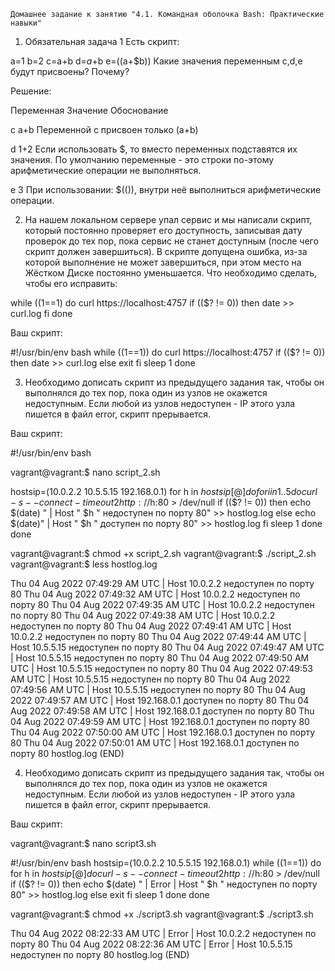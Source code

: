 
    Домашнее задание к занятию "4.1. Командная оболочка Bash: Практические навыки"

   1. Обязательная задача 1
      Есть скрипт:

   a=1
   b=2
   c=a+b
   d=$a+$b
   e=$(($a+$b))
   Какие значения переменным c,d,e будут присвоены? Почему?

   Решение:

   Переменная	Значение	Обоснование
   
   c	          a+b	    Переменной с присвоен только (a+b)
   
   d	          1+2	    Если использовать $, то вместо переменных подставятся их значения. 
                            По умолчанию переменные - это строки по-этому арифметические операции не выполняться.
   
   e	          3         При использовании: $(()), внутри неё выполниться арифметические операции.


   2. На нашем локальном сервере упал сервис и мы написали скрипт, который постоянно проверяет его доступность,
      записывая дату проверок до тех пор, пока сервис не станет доступным (после чего скрипт должен завершиться).
      В скрипте допущена ошибка, из-за которой выполнение не может завершиться, при этом место на Жёстком Диске
      постоянно уменьшается. Что необходимо сделать, чтобы его исправить:

   while ((1==1)
   do
   	   curl https://localhost:4757
	   if (($? != 0))
	   then
		   date >> curl.log
	   fi
   done
   
   Ваш скрипт:

   #!/usr/bin/env bash
   while ((1==1))
   do
           curl https://localhost:4757
           if (($? != 0))
           then
                   date >> curl.log
           else
                   exit
           fi
           sleep 1
   done
   
   3. Необходимо дописать скрипт из предыдущего задания так, чтобы он выполнялся до тех пор, пока один из узлов не
      окажется недоступным. Если любой из узлов недоступен - IP этого узла пишется в файл error, скрипт прерывается.

   Ваш скрипт:
 
   #!/usr/bin/env bash

   vagrant@vagrant:$ nano script_2.sh   

   hostsip=(10.0.2.2 10.5.5.15 192.168.0.1)
   for h in ${hostsip[@]}
   do
       for i in {1..5}
       do
               curl -s --connect-timeout 2 http://$h:80 > /dev/null
               if (($? != 0))
               then
                  echo $(date) " | Host " $h " недоступен по порту 80"  >> hostlog.log
               else
                  echo $(date)" | Host " $h " доступен по порту 80"  >> hostlog.log
               fi
              sleep 1
       done
   done
   
   vagrant@vagrant:$ chmod +x script_2.sh
   vagrant@vagrant:$ ./script_2.sh
   vagrant@vagrant:$ less hostlog.log
   
   Thu 04 Aug 2022 07:49:29 AM UTC  | Host  10.0.2.2  недоступен по порту 80
   Thu 04 Aug 2022 07:49:32 AM UTC  | Host  10.0.2.2  недоступен по порту 80
   Thu 04 Aug 2022 07:49:35 AM UTC  | Host  10.0.2.2  недоступен по порту 80
   Thu 04 Aug 2022 07:49:38 AM UTC  | Host  10.0.2.2  недоступен по порту 80
   Thu 04 Aug 2022 07:49:41 AM UTC  | Host  10.0.2.2  недоступен по порту 80
   Thu 04 Aug 2022 07:49:44 AM UTC  | Host  10.5.5.15  недоступен по порту 80
   Thu 04 Aug 2022 07:49:47 AM UTC  | Host  10.5.5.15  недоступен по порту 80
   Thu 04 Aug 2022 07:49:50 AM UTC  | Host  10.5.5.15  недоступен по порту 80
   Thu 04 Aug 2022 07:49:53 AM UTC  | Host  10.5.5.15  недоступен по порту 80
   Thu 04 Aug 2022 07:49:56 AM UTC  | Host  10.5.5.15  недоступен по порту 80
   Thu 04 Aug 2022 07:49:57 AM UTC | Host  192.168.0.1  доступен по порту 80
   Thu 04 Aug 2022 07:49:58 AM UTC | Host  192.168.0.1  доступен по порту 80
   Thu 04 Aug 2022 07:49:59 AM UTC | Host  192.168.0.1  доступен по порту 80
   Thu 04 Aug 2022 07:50:00 AM UTC | Host  192.168.0.1  доступен по порту 80
   Thu 04 Aug 2022 07:50:01 AM UTC | Host  192.168.0.1  доступен по порту 80
   hostlog.log (END)
   
   4. Необходимо дописать скрипт из предыдущего задания так, чтобы он выполнялся до тех пор, пока один из узлов не
      окажется недоступным. Если любой из узлов недоступен - IP этого узла пишется в файл error, скрипт прерывается.

   Ваш скрипт:

   vagrant@vagrant:$ nano script3.sh
   
   #!/usr/bin/env bash
   hostsip=(10.0.2.2 10.5.5.15 192.168.0.1)
   while ((1==1))
   do
     for h in ${hostsip[@]}
     do
           curl -s --connect-timeout 2 http://$h:80 > /dev/null
           if (($? != 0))
           then
                   echo $(date) " | Error | Host " $h " недоступен по порту 80"  >> hostlog.log
           else
                   exit
           fi
           sleep 1
     done
   done
   
   vagrant@vagrant:$ chmod +x ./script3.sh
   vagrant@vagrant:$ ./script3.sh
   
   Thu 04 Aug 2022 08:22:33 AM UTC  | Error | Host  10.0.2.2  недоступен по порту 80
   Thu 04 Aug 2022 08:22:36 AM UTC  | Error | Host  10.5.5.15  недоступен по порту 80
   hostlog.log (END)

  